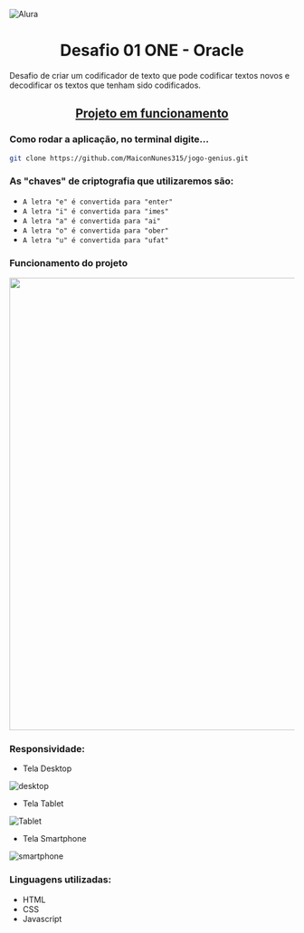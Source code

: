 
![Alura](https://user-images.githubusercontent.com/88409912/210897996-6856ec9a-a5e0-42b6-90cc-75c71ba11bde.png)<h1 align="center">Desafio 01 ONE - Oracle</h1>

Desafio de criar um codificador de texto que pode codificar textos novos e decodificar os textos que tenham sido codificados.

<h2 align="center"><a href="https://maiconnunes315.github.io/Challenge-Oracle-ONE/">Projeto em funcionamento</a></h2>


### Como rodar a aplicação, no terminal digite... 

```sh
git clone https://github.com/MaiconNunes315/jogo-genius.git
```

### As "chaves" de criptografia que utilizaremos são:
- ``A letra "e" é convertida para "enter"``
- ``A letra "i" é convertida para "imes"``
- ``A letra "a" é convertida para "ai"``
- ``A letra "o" é convertida para "ober"``
- ``A letra "u" é convertida para "ufat"``

### Funcionamento do projeto

<img src="https://user-images.githubusercontent.com/88409912/210901510-7fe57fc7-87d7-4d22-8102-b0677eeb3a15.gif" width="800" align="center"/>


### Responsividade: 

* Tela Desktop

![desktop](https://user-images.githubusercontent.com/88409912/210902391-c50252a1-b09a-4841-8a51-2f35a8573a38.png)

* Tela Tablet

![Tablet](https://user-images.githubusercontent.com/88409912/210902449-a6a23612-ba7b-4215-886a-e48691b4a0e8.png)

* Tela Smartphone

![smartphone](https://user-images.githubusercontent.com/88409912/210902485-b6fcd849-0206-4bd1-9ce5-7d3ec26368fc.png)

### Linguagens utilizadas: 

* HTML
* CSS
* Javascript
